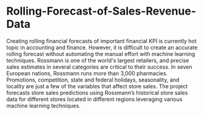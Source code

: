 # Rolling-Forecast-of-Sales-Revenue-Data
Creating rolling financial forecasts of important financial KPI is currently hot topic in accounting  and finance. However, it is difficult to create an accurate rolling forecast without automating the  manual effort with machine learning techniques. Rossmann is one of the world's largest retailers,  and precise sales estimates in several categories are critical to their success. In seven European  nations, Rossmann runs more than 3,000 pharmacies. Promotions, competition, state and federal  holidays, seasonality, and locality are just a few of the variables that affect store sales. The project  forecasts store sales predictions using Rossmann’s historical store sales data for different stores  located in different regions leveraging various machine learning techniques.
